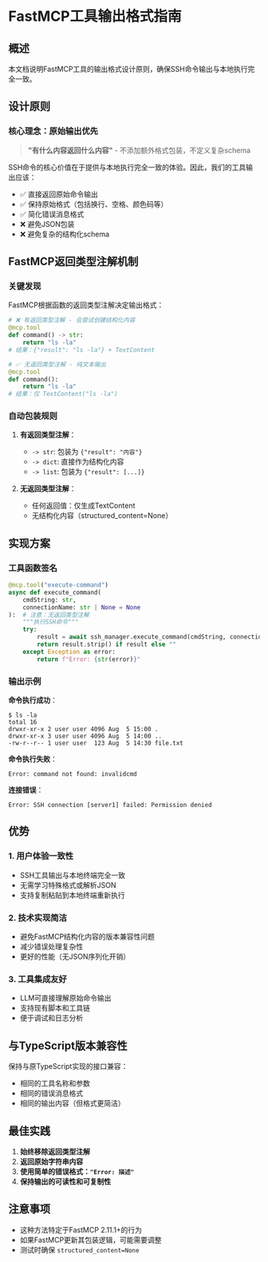 # FastMCP工具输出格式指南

## 概述

本文档说明FastMCP工具的输出格式设计原则，确保SSH命令输出与本地执行完全一致。

## 设计原则

### 核心理念：原始输出优先
> **"有什么内容返回什么内容"** - 不添加额外格式包装，不定义复杂schema

SSH命令的核心价值在于提供与本地执行完全一致的体验。因此，我们的工具输出应该：
- ✅ 直接返回原始命令输出
- ✅ 保持原始格式（包括换行、空格、颜色码等）
- ✅ 简化错误消息格式
- ❌ 避免JSON包装
- ❌ 避免复杂的结构化schema

## FastMCP返回类型注解机制

### 关键发现
FastMCP根据函数的返回类型注解决定输出格式：

```python
# ❌ 有返回类型注解 - 会尝试创建结构化内容
@mcp.tool
def command() -> str:
    return "ls -la"
# 结果：{"result": "ls -la"} + TextContent

# ✅ 无返回类型注解 - 纯文本输出
@mcp.tool
def command():
    return "ls -la"
# 结果：仅 TextContent("ls -la")
```

### 自动包装规则
1. **有返回类型注解**：
   - `-> str`: 包装为 `{"result": "内容"}`
   - `-> dict`: 直接作为结构化内容
   - `-> list`: 包装为 `{"result": [...]}`

2. **无返回类型注解**：
   - 任何返回值：仅生成TextContent
   - 无结构化内容（structured_content=None）

## 实现方案

### 工具函数签名
```python
@mcp.tool("execute-command")
async def execute_command(
    cmdString: str,
    connectionName: str | None = None
):  # 注意：无返回类型注解
    """执行SSH命令"""
    try:
        result = await ssh_manager.execute_command(cmdString, connectionName)
        return result.strip() if result else ""
    except Exception as error:
        return f"Error: {str(error)}"
```

### 输出示例

**命令执行成功**：
```
$ ls -la
total 16
drwxr-xr-x 2 user user 4096 Aug  5 15:00 .
drwxr-xr-x 3 user user 4096 Aug  5 14:00 ..
-rw-r--r-- 1 user user  123 Aug  5 14:30 file.txt
```

**命令执行失败**：
```
Error: command not found: invalidcmd
```

**连接错误**：
```
Error: SSH connection [server1] failed: Permission denied
```

## 优势

### 1. 用户体验一致性
- SSH工具输出与本地终端完全一致
- 无需学习特殊格式或解析JSON
- 支持复制粘贴到本地终端重新执行

### 2. 技术实现简洁
- 避免FastMCP结构化内容的版本兼容性问题
- 减少错误处理复杂性
- 更好的性能（无JSON序列化开销）

### 3. 工具集成友好
- LLM可直接理解原始命令输出
- 支持现有脚本和工具链
- 便于调试和日志分析

## 与TypeScript版本兼容性

保持与原TypeScript实现的接口兼容：
- 相同的工具名称和参数
- 相同的错误消息格式
- 相同的输出内容（但格式更简洁）

## 最佳实践

1. **始终移除返回类型注解**
2. **返回原始字符串内容**
3. **使用简单的错误格式：`"Error: 描述"`**
4. **保持输出的可读性和可复制性**

## 注意事项

- 这种方法特定于FastMCP 2.11.1+的行为
- 如果FastMCP更新其包装逻辑，可能需要调整
- 测试时确保 `structured_content=None`
